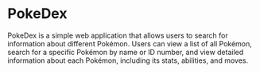 # PokeDex
PokeDex is a simple web application that allows users to search for information about different Pokémon. Users can view a list of all Pokémon, search for a specific Pokémon by name or ID number, and view detailed information about each Pokémon, including its stats, abilities, and moves.
